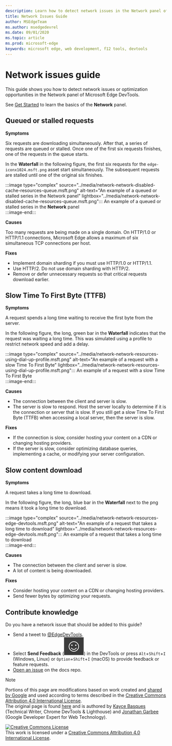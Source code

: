 ```yaml
---
description: Learn how to detect network issues in the Network panel of Microsoft Edge DevTools.
title: Network Issues Guide
author: MSEdgeTeam
ms.author: msedgedevrel
ms.date: 09/01/2020 
ms.topic: article
ms.prod: microsoft-edge
keywords: microsoft edge, web development, f12 tools, devtools
---
```

<!-- Copyright Kayce Basques and Jonathan Garbee

   Licensed under the Apache License, Version 2.0 (the "License");
   you may not use this file except in compliance with the License.
   You may obtain a copy of the License at

       https://www.apache.org/licenses/LICENSE-2.0

   Unless required by applicable law or agreed to in writing, software
   distributed under the License is distributed on an "AS IS" BASIS,
   WITHOUT WARRANTIES OR CONDITIONS OF ANY KIND, either express or implied.
   See the License for the specific language governing permissions and
   limitations under the License.  -->





# Network issues guide   




This guide shows you how to detect network issues or optimization opportunities in the Network panel of Microsoft Edge DevTools.  

See [Get Started][NetworkPerformance] to learn the basics of the **Network** panel.  

## Queued or stalled requests   

**Symptoms**  

Six requests are downloading simultaneously.  After that, a series of requests are queued or stalled.  Once one of the first six requests finishes, one of the requests in the queue starts.  

In the **Waterfall** in the following figure, the first six requests for the `edge-iconx1024.msft.png` asset start simultaneously.  The subsequent requests are stalled until one of the original six finishes.  

:::image type="complex" source="../media/network-network-disabled-cache-resources-queue.msft.png" alt-text="An example of a queued or stalled series in the Network panel" lightbox="../media/network-network-disabled-cache-resources-queue.msft.png":::
   An example of a queued or stalled series in the **Network** panel  
:::image-end:::  

**Causes**  

Too many requests are being made on a single domain.  On HTTP/1.0 or HTTP/1.1 connections, Microsoft Edge allows a maximum of six simultaneous TCP connections per host.  

**Fixes**  

*   Implement domain sharding if you must use HTTP/1.0 or HTTP/1.1.  
*   Use HTTP/2.  Do not use domain sharding with HTTP/2.  
*   Remove or defer unnecessary requests so that critical requests download earlier.  
    
## Slow Time To First Byte (TTFB)   

**Symptoms**  

A request spends a long time waiting to receive the first byte from the server.  

In the following figure, the long, green bar in the **Waterfall** indicates that the request was waiting a long time.  This was simulated using a profile to restrict network speed and add a delay.  

:::image type="complex" source="../media/network-network-resources-using-dial-up-profile.msft.png" alt-text="An example of a request with a slow Time To First Byte" lightbox="../media/network-network-resources-using-dial-up-profile.msft.png":::
   An example of a request with a slow Time To First Byte  
:::image-end:::  

**Causes**  

*   The connection between the client and server is slow.  
*   The server is slow to respond.  Host the server locally to determine if it is the connection or server that is slow.  If you still get a slow Time To First Byte \(TTFB\) when accessing a local server, then the server is slow.  
    
**Fixes**  

*   If the connection is slow, consider hosting your content on a CDN or changing hosting providers.  
*   If the server is slow, consider optimizing database queries, implementing a cache, or modifying your server configuration.  
    
## Slow content download   

**Symptoms**  

A request takes a long time to download.  

In the following figure, the long, blue bar in the **Waterfall** next to the png means it took a long time to download.  

:::image type="complex" source="../media/network-network-resources-edge-devtools.msft.png" alt-text="An example of a request that takes a long time to download" lightbox="../media/network-network-resources-edge-devtools.msft.png":::
   An example of a request that takes a long time to download  
:::image-end:::  

**Causes**  

*   The connection between the client and server is slow.  
*   A lot of content is being downloaded.  
    
**Fixes**  

*   Consider hosting your content on a CDN or changing hosting providers.  
*   Send fewer bytes by optimizing your requests.  
    
## Contribute knowledge  

Do you have a network issue that should be added to this guide?  

*   Send a tweet to [@EdgeDevTools][MicrosoftEdgeTweet].  
*   Select **Send Feedback** \(![Send Feedback][ImageSendFeedbackIcon]\) in the DevTools or press `Alt`+`Shift`+`I` \(Windows, Linux\) or `Option`+`Shift`+`I` \(macOS\) to provide feedback or feature requests.  
*   [Open an issue][WebFundamentalsIssue] on the docs repo.  
    
<!--  
  


-->  

<!-- image links -->  

[ImageSendFeedbackIcon]: ../media/smile-icon.msft.png  

<!-- links -->  

[NetworkPerformance]: ./index.md "Inspect network activity in Microsoft Edge DevTools | Microsoft Docs"  

[MicrosoftEdgeTweet]: https://twitter.com/intent/tweet?text=@EdgeDevTools%20[Network%20Issues%20Guide%20Suggestion]  

[WebFundamentalsIssue]: https://github.com/MicrosoftDocs/edge-developer/issues/new?title=%5BDevTools%20Network%20Issues%20Guide%20Suggestion%5D "New Issue - MicrosoftDocs/edge-developer"  

> [!NOTE]
> Portions of this page are modifications based on work created and [shared by Google][GoogleSitePolicies] and used according to terms described in the [Creative Commons Attribution 4.0 International License][CCA4IL].  
> The original page is found [here](https://developers.google.com/web/tools/chrome-devtools/network/issues) and is authored by [Kayce Basques][KayceBasques] \(Technical Writer, Chrome DevTools \& Lighthouse\) and [Jonathan Garbee][JonathanGarbee] \(Google Developer Expert for Web Technology\).  

[![Creative Commons License][CCby4Image]][CCA4IL]  
This work is licensed under a [Creative Commons Attribution 4.0 International License][CCA4IL].  

[CCA4IL]: https://creativecommons.org/licenses/by/4.0  
[CCby4Image]: https://i.creativecommons.org/l/by/4.0/88x31.png  
[GoogleSitePolicies]: https://developers.google.com/terms/site-policies  
[KayceBasques]: https://developers.google.com/web/resources/contributors/kaycebasques  
[JonathanGarbee]: https://developers.google.com/web/resources/contributors/jonathangarbee
